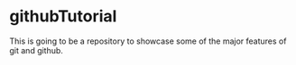 # githubTutorial
This is going to be a repository to
showcase some of the major features
of git and github.